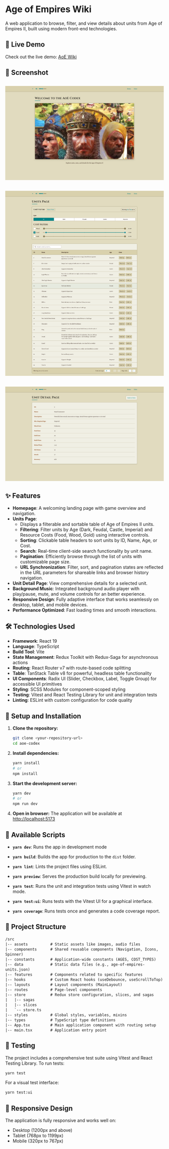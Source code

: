# Age of Empires Wiki

A web application to browse, filter, and view details about units from Age of Empires II, built using modern front-end technologies.

## 🚀 Live Demo

Check out the live demo: [AoE Wiki](https://aoe-wiki-n2uc44gkn-sunaycansevs-projects.vercel.app)

## 📸 Screenshot

## ![AoE Wiki Screenshot](/public/assets/ss1.png)

## ![AoE Wiki Screenshot](/public/assets/ss2.png)

## ![AoE Wiki Screenshot](/public/assets/ss3.png)

## ✨ Features

- **Homepage**: A welcoming landing page with game overview and navigation.
- **Units Page**:
  - Displays a filterable and sortable table of Age of Empires II units.
  - **Filtering**: Filter units by Age (Dark, Feudal, Castle, Imperial) and Resource Costs (Food, Wood, Gold) using interactive controls.
  - **Sorting**: Clickable table headers to sort units by ID, Name, Age, or Cost.
  - **Search**: Real-time client-side search functionality by unit name.
  - **Pagination**: Efficiently browse through the list of units with customizable page size.
  - **URL Synchronization**: Filter, sort, and pagination states are reflected in the URL parameters for shareable links and browser history navigation.
- **Unit Detail Page**: View comprehensive details for a selected unit.
- **Background Music**: Integrated background audio player with play/pause, mute, and volume controls for an better experience.
- **Responsive Design**: Fully adaptive interface that works seamlessly on desktop, tablet, and mobile devices.
- **Performance Optimized**: Fast loading times and smooth interactions.

## 🛠️ Technologies Used

- **Framework**: React 19
- **Language**: TypeScript
- **Build Tool**: Vite
- **State Management**: Redux Toolkit with Redux-Saga for asynchronous actions
- **Routing**: React Router v7 with route-based code splitting
- **Table**: TanStack Table v8 for powerful, headless table functionality
- **UI Components**: Radix UI (Slider, Checkbox, Label, Toggle Group) for accessible UI primitives
- **Styling**: SCSS Modules for component-scoped styling
- **Testing**: Vitest and React Testing Library for unit and integration tests
- **Linting**: ESLint with custom configuration for code quality

## 🚀 Setup and Installation

1. **Clone the repository:**

   ```bash
   git clone <your-repository-url>
   cd aoe-codex
   ```

2. **Install dependencies:**

   ```bash
   yarn install
   # or
   npm install
   ```

3. **Start the development server:**

   ```bash
   yarn dev
   # or
   npm run dev
   ```

4. **Open in browser:**
   The application will be available at [http://localhost:5173](http://localhost:5173)

## 📝 Available Scripts

- **`yarn dev`**: Runs the app in development mode

- **`yarn build`**: Builds the app for production to the `dist` folder.

- **`yarn lint`**: Lints the project files using ESLint.

- **`yarn preview`**: Serves the production build locally for previewing.

- **`yarn test`**: Runs the unit and integration tests using Vitest in watch mode.

- **`yarn test:ui`**: Runs tests with the Vitest UI for a graphical interface.

- **`yarn coverage`**: Runs tests once and generates a code coverage report.

## 📁 Project Structure

```
/src
|-- assets          # Static assets like images, audio files
|-- components      # Shared reusable components (Navigation, Icons, Spinner)
|-- constants       # Application-wide constants (AGES, COST_TYPES)
|-- data            # Static data files (e.g., age-of-empires-units.json)
|-- features        # Components related to specific features
|-- hooks           # Custom React hooks (useDebounce, useScrollToTop)
|-- layouts         # Layout components (MainLayout)
|-- routes          # Page-level components
|-- store           # Redux store configuration, slices, and sagas
|   |-- sagas
|   |-- slices
|   `-- store.ts
|-- styles          # Global styles, variables, mixins
|-- types           # TypeScript type definitions
|-- App.tsx         # Main application component with routing setup
|-- main.tsx        # Application entry point
```

## 🧪 Testing

The project includes a comprehensive test suite using Vitest and React Testing Library. To run tests:

```bash
yarn test
```

For a visual test interface:

```bash
yarn test:ui
```

## 📱 Responsive Design

The application is fully responsive and works well on:

- Desktop (1200px and above)
- Tablet (768px to 1199px)
- Mobile (320px to 767px)
